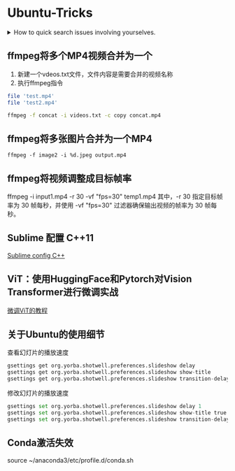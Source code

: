 # Ubuntu-Tricks
<details>
<summary> How to quick search issues involving yourselves.</summary>
在GitHub搜索中放入is:issue involves:my-username
</details>


## ffmpeg将多个MP4视频合并为一个 
1. 新建一个vdeos.txt文件，文件内容是需要合并的视频名称
2. 执行ffmpeg指令
  
```bash
file 'test.mp4'
file 'test2.mp4'

ffmpeg -f concat -i videos.txt -c copy concat.mp4
```



## ffmpeg将多张图片合并为一个MP4
```
ffmpeg -f image2 -i %d.jpeg output.mp4
```


## ffmpeg将视频调整成目标帧率
ffmpeg -i input1.mp4 -r 30 -vf "fps=30" temp1.mp4
其中，-r 30 指定目标帧率为 30 帧每秒，并使用 -vf "fps=30" 过滤器确保输出视频的帧率为 30 帧每秒。

## Sublime 配置 C++11
[Sublime config C++](https://www.geeksforgeeks.org/setting-up-sublime-text-for-competitive-coding-in-cpp14-on-ubuntu/)

## ViT：使用HuggingFace和Pytorch对Vision Transformer进行微调实战
[微调ViT的教程](https://blog.csdn.net/weixin_38739735/article/details/137064991)

## 关于Ubuntu的使用细节

查看幻灯片的播放速度
```python
gsettings get org.yorba.shotwell.preferences.slideshow delay
gsettings get org.yorba.shotwell.preferences.slideshow show-title
gsettings get org.yorba.shotwell.preferences.slideshow transition-delay
```
修改幻灯片的播放速度
```python
gsettings set org.yorba.shotwell.preferences.slideshow delay 1
gsettings set org.yorba.shotwell.preferences.slideshow show-title true
gsettings set org.yorba.shotwell.preferences.slideshow transition-delay 0.1
```

## Conda激活失效
source ~/anaconda3/etc/profile.d/conda.sh
